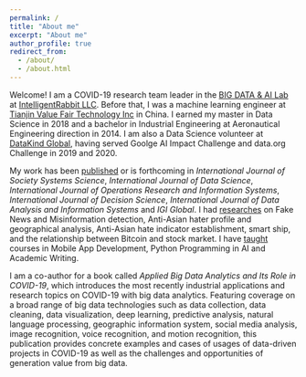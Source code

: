 ```yaml
---
permalink: /
title: "About me"
excerpt: "About me"
author_profile: true
redirect_from: 
  - /about/
  - /about.html
---
```


Welcome! I am a COVID-19 research team leader in the
[BIG DATA & AI Lab](https://intelrabbit.com/research-projects/) 
at [IntelligentRabbit LLC](https://intelrabbit.com/services/). Before that, I was a machine
learning engineer at 
[Tianjin Value Fair Technology Inc](http://www.valuefair.cn/) in China. I earned my master 
in Data Science in 2018 and a bachelor in Industrial Engineering at Aeronautical Engineering direction in 2014. 
I am also a Data Science volunteer at [DataKind Global](https://www.datakind.org/), 
having served Goolge AI Impact Challenge and data.org Challenge in 2019 and 2020.

My work has been [published](publications) or is forthcoming in
*International Journal of Society Systems Science*, *International Journal of Data Science*,
*International Journal of Operations Research and Information Systems*,
*International Journal of Decision Science*,
*International Journal of Data Analysis and Information Systems* and *IGI Global*. 
I had [researches](research) on Fake News and Misinformation detection, Anti-Asian hater profile and geographical 
analysis, Anti-Asian hate indicator establishment, smart ship, and the relationship between Bitcoin and stock market. 
I have [taught](teaching) courses in Mobile App Development, Python Programming in AI and Academic Writing. 

I am a co-author for a book called *Applied Big Data Analytics and Its Role in COVID-19*, which introduces
the most recently industrial applications and research topics on COVID-19 with big data analytics. 
Featuring coverage on a broad range of big data technologies such as data collection, data cleaning, 
data visualization, deep learning, predictive analysis, natural language processing, 
geographic information system, social media analysis, image recognition, voice recognition, 
and motion recognition, this publication provides concrete examples and cases of usages of data-driven 
projects in COVID-19 as well as the challenges and opportunities of generation value from big data.
